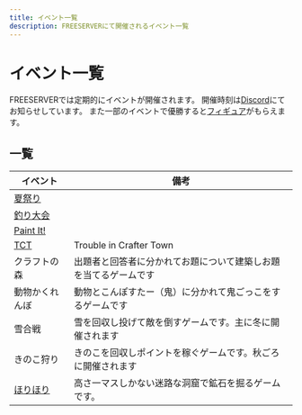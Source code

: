 ```yaml
---
title: イベント一覧
description: FREESERVERにて開催されるイベント一覧
---
```

# イベント一覧
FREESERVERでは定期的にイベントが開催されます。
開催時刻は[Discord](/discord)にてお知らせしています。
また一部のイベントで優勝すると[フィギュア](/item/figure)がもらえます。

## 一覧
| イベント | 備考 |
| ------- | ---- |
| [夏祭り](/event/admin/summer_festival) |  |
| [釣り大会](/event/admin/fishcontest) |  |
| [Paint It!](/event/admin/paint-it) |  |
| [TCT](/event/admin/tct) | Trouble in Crafter Town |
| クラフトの森 | 出題者と回答者に分かれてお題について建築しお題を当てるゲームです |
| 動物かくれんぼ | 動物とこんぽすたー（鬼）に分かれて鬼ごっこをするゲームです |
| 雪合戦 | 雪を回収し投げて敵を倒すゲームです。主に冬に開催されます |
| きのこ狩り | きのこを回収しポイントを稼ぐゲームです。秋ごろに開催されます |
| [ほりほり](/event/admin/horihori) | 高さ一マスしかない迷路な洞窟で鉱石を掘るゲームです。 |